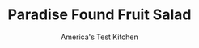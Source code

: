 ---
layout: ../../layouts/MarkdownPostLayout.astro
title: Paradise Found Fruit Salad
author: America's Test Kitchen
pubDate: 2023-03-15
description: "Most fruit salads-even those made with great summer fruit-are disappointingly dry and bland. A simple, sweet dressing is the secret to a superior fruit salad all year round."
image_url: https://res.cloudinary.com/hksqkdlah/image/upload/ar_1:1,c_fill,dpr_2.0,f_auto,fl_lossy.progressive.strip_profile,g_faces:auto,q_auto:low,w_344/4672_sfs-fruitsalad-mango-318691
tags: ["Side Dishes","Fruit","Salads"]
calories: 2038
protein: 3
carbohydrates: 45
fats: 
fiber: 4
ingredients: ["1/2 , small ripe pineapple, peeled, cored, and cut into 1/4-inch chunks","2 , ripe mangoes, peeled, pitted, and cut into 1/4-inch slices","1 cup, unsalted macadamia nuts, chopped","1/4 cup, sweetened shredded coconut, toasted","2 - 4 tablespoons, recipe Simple Syrup"]
serves: 6
time: ""
instructions: ["Layer pineapple and mango in serving bowl. Top with nuts and coconut and drizzle with syrup. Toss and serve.","Make Ahead:","With the exception of recipes that use banana, fruit salads can be layered in a serving bowl, covered with plastic wrap, and refrigerated for several hours. When ready to serve, drizzle with syrup and toss to combine."]
nutrition: ["345 mg Potassium","66 mg Phosphorus","39 mg Calcium","1 mg Iron","49 mg Magnesium","13 mg Sodium","18 g Fat","1 mg Niacin (B3)","13 g Monounsaturated","68 mg Vitamin C","4 g Saturated","4 g Fiber","61 µg Folate (food)","40 g Sugars","5 µg Vitamin K","152 g Water","45 g Carbs","61 µg Folate equivalent (total)","3 g Protein","1 mg Vitamin E","62 µg Vitamin A","339 kcal Energy","16 g Sugars, added","2038 calories"]
notes: "Toast the coconut in a small skillet over medium heat, stirring it occasionally, until the shreds are lightly browned, about  6 minutes."
---